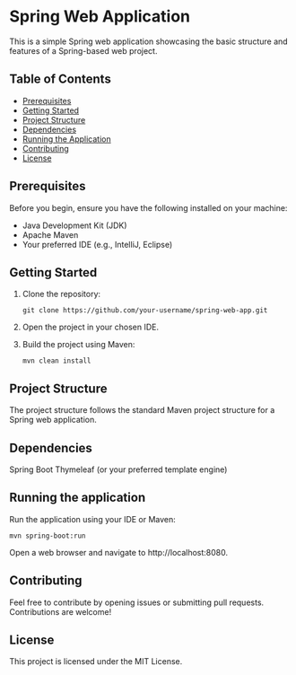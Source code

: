 
# Spring Web Application

This is a simple Spring web application showcasing the basic structure and features of a Spring-based web project.

## Table of Contents

- [Prerequisites](#prerequisites)
- [Getting Started](#getting-started)
- [Project Structure](#project-structure)
- [Dependencies](#dependencies)
- [Running the Application](#running-the-application)
- [Contributing](#contributing)
- [License](#license)

## Prerequisites

Before you begin, ensure you have the following installed on your machine:

- Java Development Kit (JDK)
- Apache Maven
- Your preferred IDE (e.g., IntelliJ, Eclipse)

## Getting Started

1. Clone the repository:

	```git clone https://github.com/your-username/spring-web-app.git```

5. Open the project in your chosen IDE.

7. Build the project using Maven:

	```mvn clean install```

## Project Structure

The project structure follows the standard Maven project structure for a Spring web application.

## Dependencies

Spring Boot
Thymeleaf (or your preferred template engine)

## Running the application

Run the application using your IDE or Maven:

  ```mvn spring-boot:run```

Open a web browser and navigate to http://localhost:8080.

## Contributing

Feel free to contribute by opening issues or submitting pull requests. Contributions are welcome!

## License
This project is licensed under the MIT License.
